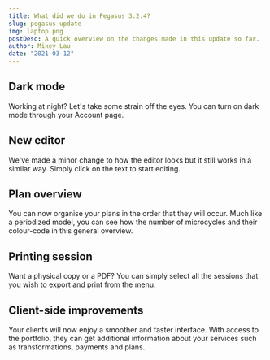 ```yaml
---
title: What did we do in Pegasus 3.2.4?
slug: pegasus-update
img: laptop.png
postDesc: A quick overview on the changes made in this update so far.
author: Mikey Lau
date: "2021-03-12"
---
```


## Dark mode

Working at night? Let's take some strain off the eyes. You can turn on dark mode through your Account page.

## New editor

We've made a minor change to how the editor looks but it still works in a similar way. Simply click on the text to start editing.

## Plan overview

You can now organise your plans in the order that they will occur. Much like a periodized model, you can see how the number of microcycles and their colour-code in this general overview.

## Printing session

Want a physical copy or a PDF? You can simply select all the sessions that you wish to export and print from the menu.

## Client-side improvements

Your clients will now enjoy a smoother and faster interface. With access to the portfolio, they can get additional information about your services such as transformations, payments and plans.
